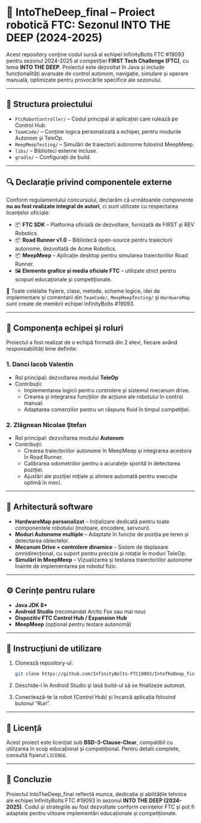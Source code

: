 # 🤖 IntoTheDeep_final – Proiect robotică FTC: Sezonul INTO THE DEEP (2024-2025)

Acest repository conține codul sursă al echipei InfinityBolts FTC #19093 pentru sezonul 2024-2025 al competiției **FIRST Tech Challenge (FTC)**, cu tema **INTO THE DEEP**. Proiectul este dezvoltat în Java și include funcționalități avansate de control autonom, navigație, simulare și operare manuală, optimizate pentru provocările specifice ale sezonului.

---

## 📁 Structura proiectului

- `FtcRobotController/` – Codul principal al aplicației care rulează pe Control Hub.
- `TeamCode/` – Conține logica personalizată a echipei, pentru modurile Autonom și TeleOp.
- `MeepMeepTesting/` – Simulări de traiectorii autonome folosind MeepMeep.
- `libs/` – Biblioteci externe incluse.
- `gradle/` – Configurații de build.

---

## 🔍 Declarație privind componentele externe

Conform regulamentului concursului, declarăm că următoarele componente **nu au fost realizate integral de autori**, ci sunt utilizate cu respectarea licențelor oficiale:

- 📦 **FTC SDK** – Platforma oficială de dezvoltare, furnizată de FIRST și REV Robotics.
- 📦 **Road Runner v1.0** – Bibliotecă open-source pentru traiectorii autonome, dezvoltată de Acme Robotics.
- 📦 **MeepMeep** – Aplicație desktop pentru simularea traiectoriilor Road Runner.
- 🖼️ **Elemente grafice și media oficiale FTC** – utilizate strict pentru scopuri educaționale și competiționale.

📌 Toate celelalte fișiere, clase, metode, scheme logice, idei de implementare și comentarii din `TeamCode/`, `MeepMeepTesting/` și `HardwareMap` sunt create de membrii echipei InfinityBolts #19093.

---

## 👥 Componența echipei și roluri

Proiectul a fost realizat de o echipă formată din 2 elevi, fiecare având responsabilități bine definite:

### 1. **Danci Iacob Valentin**
- Rol principal: dezvoltarea modului **TeleOp**
- Contribuții:
   - Implementarea logicii pentru controlere și sistemul mecanum drive.
   - Crearea și integrarea funcțiilor de acțiune ale robotului în control manual.
   - Adaptarea comenzilor pentru un răspuns fluid în timpul competiției.

### 2. **Zlăgnean Nicolae Ștefan**
- Rol principal: dezvoltarea modului **Autonom**
- Contribuții:
   - Crearea traiectoriilor autonome în MeepMeep și integrarea acestora în Road Runner.
   - Calibrarea odometriilor pentru o acuratețe sporită în detectarea poziției.
   - Ajustări ale poziției inițiale și aliniere automată pentru execuție optimă în meci.

---

## 🧠 Arhitectură software

- **HardwareMap personalizat** – Inițializare dedicată pentru toate componentele robotului (motoare, encodere, servouri).
- **Moduri Autonome multiple** – Adaptate în funcție de poziția pe teren și detectarea obiectelor.
- **Mecanum Drive + controlere dinamice** – Sistem de deplasare omnidirecțional, cu suport pentru precizie și rotație în moduri TeleOp.
- **Simulări în MeepMeep** – Vizualizarea și testarea traiectoriilor autonome înainte de implementarea pe robotul fizic.

---

## ⚙️ Cerințe pentru rulare

- **Java JDK 8+**
- **Android Studio** (recomandat Arctic Fox sau mai nou)
- **Dispozitiv FTC Control Hub / Expansion Hub**
- **MeepMeep** (opțional pentru testare autonomă)

---

## 🔧 Instrucțiuni de utilizare

1. Clonează repository-ul:
   ```bash
   git clone https://github.com/InfinityBolts-FTC19093/IntoTheDeep_final.git
   ```

2. Deschide-l în Android Studio și lasă build-ul să se finalizeze automat.

3. Conectează-te la robot (Control Hub) și încarcă aplicația folosind butonul “Run”.

---

## 📄 Licență

Acest proiect este licențiat sub **BSD-3-Clause-Clear**, compatibil cu utilizarea în scop educațional și competițional. Pentru detalii complete, consultă fișierul `LICENSE`.

---

## 🏁 Concluzie

Proiectul IntoTheDeep_final reflectă munca, dedicația și abilitățile tehnice ale echipei InfinityBolts FTC #19093 în sezonul **INTO THE DEEP (2024-2025)**. Codul și strategiile au fost dezvoltate conform cerințelor FTC și pot fi adaptate pentru viitoare implementări educaționale și competiționale.
